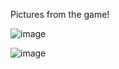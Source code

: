 

Pictures from the game!


![image](https://user-images.githubusercontent.com/58227328/103028156-29a94e00-4525-11eb-821e-b51bbf802428.png)

![image](https://user-images.githubusercontent.com/58227328/103028308-7c830580-4525-11eb-809b-f578218d76d8.png)
